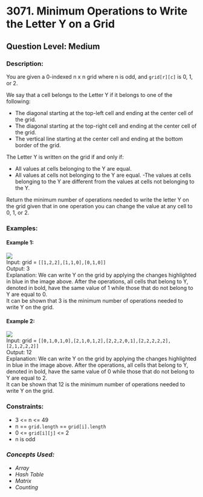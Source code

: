 # 3071. Minimum Operations to Write the Letter Y on a Grid
## Question Level: Medium
### Description:
You are given a 0-indexed n x n grid where n is odd, and `grid[r][c]` is 0, 1, or 2.

We say that a cell belongs to the Letter Y if it belongs to one of the following:

- The diagonal starting at the top-left cell and ending at the center cell of the grid.
- The diagonal starting at the top-right cell and ending at the center cell of the grid.
- The vertical line starting at the center cell and ending at the bottom border of the grid.

The Letter Y is written on the grid if and only if:

- All values at cells belonging to the Y are equal.
- All values at cells not belonging to the Y are equal.
-The values at cells belonging to the Y are different from the values at cells not belonging to the Y.

Return the minimum number of operations needed to write the letter Y on the grid given that in one operation you can change the value at any cell to 0, 1, or 2.

### Examples:
#### Example 1:

<img src="https://assets.leetcode.com/uploads/2024/01/22/y2.png"><br>
Input: grid = `[[1,2,2],[1,1,0],[0,1,0]]`<br>
Output: 3<br>
Explanation: We can write Y on the grid by applying the changes highlighted in blue in the image above. After the operations, all cells that belong to Y, denoted in bold, have the same value of 1 while those that do not belong to Y are equal to 0.<br>
It can be shown that 3 is the minimum number of operations needed to write Y on the grid.<br>
#### Example 2:

<img src="https://assets.leetcode.com/uploads/2024/01/22/y3.png"><br>
Input: grid = `[[0,1,0,1,0],[2,1,0,1,2],[2,2,2,0,1],[2,2,2,2,2],[2,1,2,2,2]]`<br>
Output: 12<br>
Explanation: We can write Y on the grid by applying the changes highlighted in blue in the image above. After the operations, all cells that belong to Y, denoted in bold, have the same value of 0 while those that do not belong to Y are equal to 2. <br>
It can be shown that 12 is the minimum number of operations needed to write Y on the grid.<br>

### Constraints:

- 3 <= n <= 49 
- n == `grid.length` == `grid[i].length`
- 0 <= `grid[i][j]` <= 2
- n is odd


### <i>Concepts Used:
- Array
- Hash Table
- Matrix
- Counting </i>